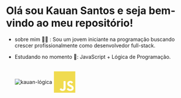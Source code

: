 # Olá sou Kauan Santos e seja bem-vindo ao meu repositório!

- sobre mim 👨‍💻 :
  Sou um jovem iniciante na programação buscando crescer profissionalmente como desenvolvedor full-stack.

- Estudando no momento 📘:
JavaScript + Lógica de Programação.
  <div style="display: inline_block"><br>
  <img align="center" alt="kauan-lógica" height="60" width="60" src="https://play-lh.googleusercontent.com/dgFMLW8uRFSKoI0o69b4g6Ig8WsMMmXsFOWTlPr0y-lW_ViAXuC0ATULLmGD84FjNQ">
  <img align="center" alt="Kauan-Js" height="60" width="60" src="https://raw.githubusercontent.com/devicons/devicon/master/icons/javascript/javascript-plain.svg">

</div>
  </div>

